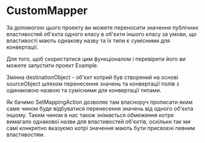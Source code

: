 # CustomMapper

За допомогою цього проекту ви можете переносити значення публічних властивостей об'єкта одного класу в об'єкти іншого класу за умови, що властивості мають однакову назву та їх типи є сумісними для конвертації. 

Для того, щоб скористатися цим функціоналом і перевірити його ви можете запустити проект Example.

Змінна destinationObject - об'єкт котрий був створений на основі sourceObject шляхом перенесення значень та конвертації полів з одинаковою назвою та сумісними для конвертації типами. 

Як бачимо SetMappingAction дозволяє там власноруч прописати яким саме чином буде відбуватися перенесення значень від одного об'єкта іншому. Таким чином в нас також знімається обмеження котре вимагало однакової назви для властивостей об'єктів, оскільки так ми самі конкретно вказуємо котрі значення мають бути присвоєні певним властивостям.